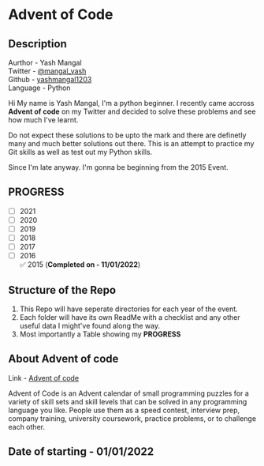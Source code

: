 # Advent of Code

## Description

Aurthor - Yash Mangal  
Twitter - [@mangal_yash](https://twitter.com/mangal_yash)  
Github - [yashmangal1203](https://github.com/yashmangal1203)  
Language - Python  

Hi My name is Yash Mangal, I'm a python beginner. I recently came accross **Advent of code** on my Twitter and decided to solve these problems and see how much I've learnt.

Do not expect these solutions to be upto the mark and there are definetly many and much better solutions out there. This is an attempt to practice my Git skills as well as test out my Python skills.

Since I'm late anyway. I'm gonna be beginning from the 2015 Event.

## PROGRESS

- [ ] 2021
- [ ] 2020
- [ ] 2019
- [ ] 2018
- [ ] 2017  
- [ ] 2016  
:white_check_mark: 2015 (**Completed on - 11/01/2022**)

## Structure of the Repo

1. This Repo will have seperate directories for each year of the event.
2. Each folder will have its own ReadMe with a checklist and any other useful data I might've found along the way.
3. Most importantly a Table showing my **PROGRESS**

## About Advent of code

Link - [Advent of code](https://adventofcode.com)

Advent of Code is an Advent calendar of small programming puzzles for a variety of skill sets and skill levels that can be solved in any programming language you like. People use them as a speed contest, interview prep, company training, university coursework, practice problems, or to challenge each other.

## Date of starting - 01/01/2022
